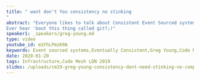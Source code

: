 ```yaml
---
title: " want don't You consistency no stinking
"
abstract: "Everyone likes to talk about Consistent Event Sourced systems. This talk, however, is going to focus on their cousins which are Eventually Consistent. Why might we want to drop consistency in an Event Sourced system? What benefits might we get? How might that get implemented?
Ever hear 'bout this thing called git?;)"
speaker1: _speakers/greg-young.md
type: video
youtube_id: m1FhLPmiK9A
keywords: Event sourced systems,Eventually Consistent,Greg Young,Code Mesh LDN,Infrastructure
date: 2020-01-20
tags: Infrastructure,Code Mesh LDN 2019
slides: /uploads/cm19-greg-young-consistency-dont-need-stinking-no-compressed.pdf
---
```


